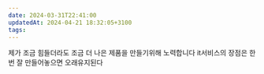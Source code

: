 ```yaml
---
date: 2024-03-31T22:41:00
updatedAt: 2024-04-21 18:32:05+3100
tags: 
---
```

제가 조금 힘들더라도 조금 더 나은 제품을 만들기위해 노력합니다
it서비스의 장점은 한번 잘 만들어놓으면 오래유지된다